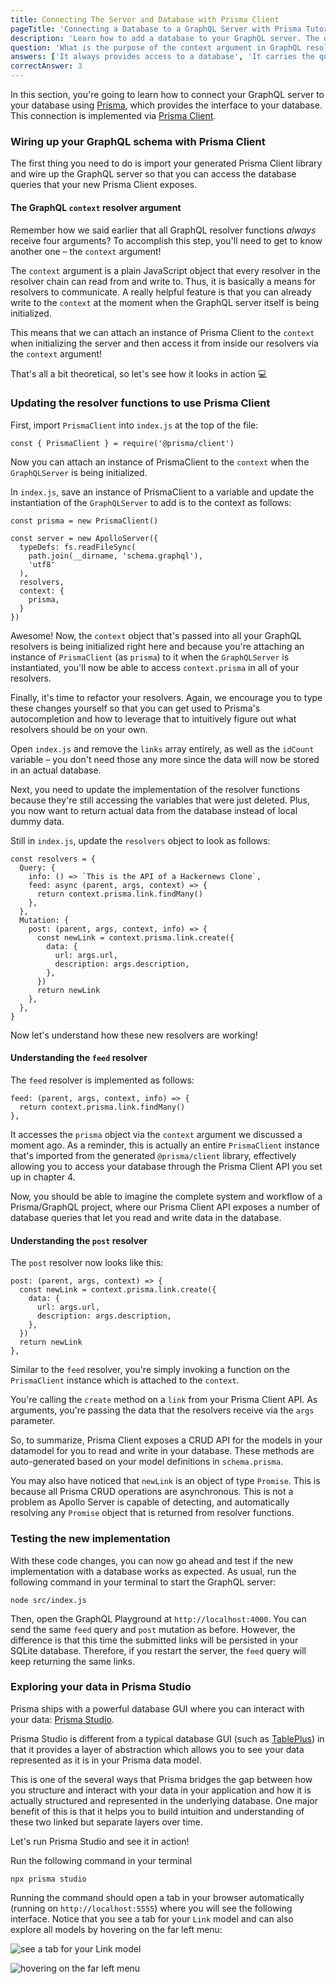 ```yaml
---
title: Connecting The Server and Database with Prisma Client
pageTitle: 'Connecting a Database to a GraphQL Server with Prisma Tutorial'
description: 'Learn how to add a database to your GraphQL server. The database is accessed using Prisma Client.'
question: 'What is the purpose of the context argument in GraphQL resolvers?'
answers: ['It always provides access to a database', 'It carries the query arguments', 'It is used for authentication', 'It lets resolvers communicate with each other']
correctAnswer: 3
---
```


In this section, you're going to learn how to connect your GraphQL server to your database using [Prisma](https://www.prisma.io), which provides the interface to your database. This connection is
implemented via [Prisma Client](https://www.prisma.io/docs/reference/tools-and-interfaces/prisma-client).

### Wiring up your GraphQL schema with Prisma Client

The first thing you need to do is import your generated Prisma Client library and wire up the GraphQL server so that you can access the database queries that your new Prisma Client exposes.

#### The GraphQL `context` resolver argument

Remember how we said earlier that all GraphQL resolver functions _always_ receive four arguments? To accomplish this step, you'll need to get to know another one – the `context` argument!

The `context` argument is a plain JavaScript object that every resolver in the resolver chain can read from and write to. Thus, it is basically a means for resolvers to communicate. A really helpful
feature is that you can already write to the `context` at the moment when the GraphQL server itself is being initialized.

This means that we can attach an instance of Prisma Client to the `context` when initializing the server and then access it from inside our resolvers via the `context` argument!

That's all a bit theoretical, so let's see how it looks in action 💻

### Updating the resolver functions to use Prisma Client

<Instruction>

First, import `PrismaClient` into `index.js` at the top of the file:

```js(path=".../hackernews-node/src/index.js")
const { PrismaClient } = require('@prisma/client')
```

</Instruction>

Now you can attach an instance of PrismaClient to the `context` when the `GraphQLServer` is being initialized.

<Instruction>

In `index.js`, save an instance of PrismaClient to a variable and update the instantiation of the `GraphQLServer` to add is to the context as follows:

```js{1,9-11}(path=".../hackernews-node/src/index.js")
const prisma = new PrismaClient()

const server = new ApolloServer({
  typeDefs: fs.readFileSync(
    path.join(__dirname, 'schema.graphql'),
    'utf8'
  ),
  resolvers,
  context: {
    prisma,
  }
})
```

</Instruction>

Awesome! Now, the `context` object that's passed into all your GraphQL resolvers is being initialized right here and because you're attaching an instance of `PrismaClient` (as `prisma`) to it when the
`GraphQLServer` is instantiated, you'll now be able to access `context.prisma` in all of your resolvers.

Finally, it's time to refactor your resolvers. Again, we encourage you to type these changes yourself so that you can get used to Prisma's autocompletion and how to leverage that to intuitively figure
out what resolvers should be on your own.

<Instruction>

Open `index.js` and remove the `links` array entirely, as well as the `idCount` variable – you don't need those any more since the data will now be stored in an actual database.

</Instruction>

Next, you need to update the implementation of the resolver functions because they're still accessing the variables that were just deleted. Plus, you now want to return actual data from the database
instead of local dummy data.

<Instruction>

Still in `index.js`, update the `resolvers` object to look as follows:

```js{4-6,8-17}(path=".../hackernews-node/src/index.js")
const resolvers = {
  Query: {
    info: () => `This is the API of a Hackernews Clone`,
    feed: async (parent, args, context) => {
      return context.prisma.link.findMany()
    },
  },
  Mutation: {
    post: (parent, args, context, info) => {
      const newLink = context.prisma.link.create({
        data: {
          url: args.url,
          description: args.description,
        },
      })
      return newLink
    },
  },
}
```

</Instruction>

Now let's understand how these new resolvers are working!

#### Understanding the `feed` resolver

The `feed` resolver is implemented as follows:

```js(path=".../hackernews-node/src/index.js"&nocopy)
feed: (parent, args, context, info) => {
  return context.prisma.link.findMany()
},
```

It accesses the `prisma` object via the `context` argument we discussed a moment ago. As a reminder, this is actually an entire `PrismaClient` instance that's imported from the generated
`@prisma/client` library, effectively allowing you to access your database through the Prisma Client API you set up in chapter 4.

Now, you should be able to imagine the complete system and workflow of a Prisma/GraphQL project, where our Prisma Client API exposes a number of database queries that let you read and write data in
the database.

#### Understanding the `post` resolver

The `post` resolver now looks like this:

```js(path=".../hackernews-node/src/index.js"&nocopy)
post: (parent, args, context) => {
  const newLink = context.prisma.link.create({
    data: {
      url: args.url,
      description: args.description,
    },
  })
  return newLink
},
```

Similar to the `feed` resolver, you're simply invoking a function on the `PrismaClient` instance which is attached to the `context`.

You're calling the `create` method on a `link` from your Prisma Client API. As arguments, you're passing the data that the resolvers receive via the `args` parameter.

So, to summarize, Prisma Client exposes a CRUD API for the models in your datamodel for you to read and write in your database. These methods are auto-generated based on your model definitions in
`schema.prisma`.

You may also have noticed that ```newLink``` is an object of type ```Promise```. This is because all Prisma CRUD operations are asynchronous. This is not a problem as Apollo Server is capable of detecting, and automatically resolving any ```Promise``` object that is returned from resolver functions. 

### Testing the new implementation

With these code changes, you can now go ahead and test if the new implementation with a database works as expected. As usual, run the following command in your terminal to start the GraphQL server:

```bash(path=".../hackernews-node/src/index.js")
node src/index.js
```

Then, open the GraphQL Playground at `http://localhost:4000`. You can send the same `feed` query and `post` mutation as before. However, the difference is that this time the submitted links will be
persisted in your SQLite database. Therefore, if you restart the server, the `feed` query will keep returning the same links.

### Exploring your data in Prisma Studio

Prisma ships with a powerful database GUI where you can interact with your data: [Prisma Studio](https://github.com/prisma/studio).

Prisma Studio is different from a typical database GUI (such as [TablePlus](https://tableplus.com/)) in that it provides a layer of abstraction which allows you to see your data represented as it is
in your Prisma data model.

This is one of the several ways that Prisma bridges the gap between how you structure and interact with your data in your application and how it is actually structured and represented in the
underlying database. One major benefit of this is that it helps you to build intuition and understanding of these two linked but separate layers over time.

Let's run Prisma Studio and see it in action!

<Instruction>

Run the following command in your terminal

```js(path=".../hackernews-node")
npx prisma studio
```

</Instruction>

Running the command should open a tab in your browser automatically (running on `http://localhost:5555`) where you will see the following interface. Notice that you see a tab for your `Link` model and
can also explore all models by hovering on the far left menu:

![see a tab for your Link model](https://i.imgur.com/SRIzETY.png)

![hovering on the far left menu](https://i.imgur.com/JSHElJ2.png)
